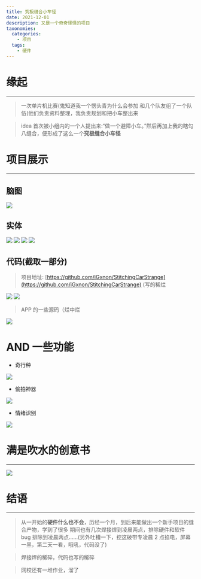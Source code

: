 ```yaml
---
title: 究极缝合小车怪
date: 2021-12-01
description: 又是一个奇奇怪怪的项目
taxonomies:
  categories:
    - 项目
  tags:
    - 硬件
---
```


# 缘起

---

> 一次单片机比赛(鬼知道我一个愣头青为什么会参加
> 和几个队友组了一个队伍(他们负责资料整理，我负责规划和把小车整出来

> idea 首次被小组内的一个人提出来:“做一个避障小车。”然后再加上我的瞎勾八缝合，便形成了这么一个**究极缝合小车怪**

# 项目展示

---

## 脑图

![](https://image-1259160349.cos.ap-chengdu.myqcloud.com/img/007ee306-1a69-4d26-ae99-2ceed76da614.png#crop=0&crop=0&crop=1&crop=1&id=X6Vwq&originHeight=1828&originWidth=2540&originalType=binary∶=1&rotation=0&showTitle=false&status=done&style=none&title=)

## 实体

![](https://image-1259160349.cos.ap-chengdu.myqcloud.com/img/67ea53b6-055b-404d-a367-bf6e43b51f5d.jpg#crop=0&crop=0&crop=1&crop=1&id=DZGlN&originHeight=722&originWidth=1133&originalType=binary∶=1&rotation=0&showTitle=false&status=done&style=none&title=)
![](https://image-1259160349.cos.ap-chengdu.myqcloud.com/img/1d9f251d-1766-4abb-b540-544e206da93f.jpg#crop=0&crop=0&crop=1&crop=1&id=e1mKE&originHeight=1080&originWidth=608&originalType=binary∶=1&rotation=0&showTitle=false&status=done&style=none&title=)
![](https://image-1259160349.cos.ap-chengdu.myqcloud.com/img/acf86d19-a0ed-4235-b67e-a5f6face2810.jpg#crop=0&crop=0&crop=1&crop=1&id=KKMwx&originHeight=766&originWidth=1018&originalType=binary∶=1&rotation=0&showTitle=false&status=done&style=none&title=)
![](https://image-1259160349.cos.ap-chengdu.myqcloud.com/img/IMG_20211218_232553.jpg#crop=0&crop=0&crop=1&crop=1&id=GFg3R&originHeight=805&originWidth=1057&originalType=binary∶=1&rotation=0&showTitle=false&status=done&style=none&title=)

## 代码(截取一部分)

> 项目地址: [https://github.com/iGxnon/StitchingCarStrange](https://github.com/iGxnon/StitchingCarStrange) (写的稀烂

![](https://image-1259160349.cos.ap-chengdu.myqcloud.com/img/732ad306-85bb-4ba2-87bd-f523eeb27c8a.png#crop=0&crop=0&crop=1&crop=1&id=B6oNp&originHeight=1055&originWidth=1980&originalType=binary∶=1&rotation=0&showTitle=false&status=done&style=none&title=)
![](https://image-1259160349.cos.ap-chengdu.myqcloud.com/img/5e318052-2033-48df-89de-25a192b334b4.png#crop=0&crop=0&crop=1&crop=1&id=VczIV&originHeight=1055&originWidth=1980&originalType=binary∶=1&rotation=0&showTitle=false&status=done&style=none&title=)

> APP 的一些源码（烂中烂

![](https://image-1259160349.cos.ap-chengdu.myqcloud.com/img/fb260ec2-8580-4551-a10a-ae807a902042.jpg#crop=0&crop=0&crop=1&crop=1&id=NuQkG&originHeight=941&originWidth=1529&originalType=binary∶=1&rotation=0&showTitle=false&status=done&style=none&title=)

# AND 一些功能

- 奇行种

![](https://media.giphy.com/media/07jsu5u0zJNCnG6FR2/giphy.gif#crop=0&crop=0&crop=1&crop=1&height=698&id=FfvlN&originHeight=833&originWidth=499&originalType=binary∶=1&rotation=0&showTitle=false&status=done&style=none&title=&width=418)

- 偷拍神器

![](https://image-1259160349.cos.ap-chengdu.myqcloud.com/img/8e81e11a-4323-475b-aa95-0eb4921d3873.jpg#crop=0&crop=0&crop=1&crop=1&id=WkrXr&originHeight=1917&originWidth=1054&originalType=binary∶=1&rotation=0&showTitle=false&status=done&style=none&title=)

- 情绪识别

![](https://image-1259160349.cos.ap-chengdu.myqcloud.com/img/61eefc4e-b611-44d5-9202-9a00317610e3.jpg#crop=0&crop=0&crop=1&crop=1&id=DO7dx&originHeight=1997&originWidth=1077&originalType=binary∶=1&rotation=0&showTitle=false&status=done&style=none&title=)

# 满是吹水的创意书

---

![](https://image-1259160349.cos.ap-chengdu.myqcloud.com/img/18b131d0-81f4-435b-be5a-7dca830d54e7.jpg#crop=0&crop=0&crop=1&crop=1&id=WxjrC&originHeight=2982&originWidth=2107&originalType=binary∶=1&rotation=0&showTitle=false&status=done&style=none&title=)

# 结语

---

> 从一开始的**硬件什么也不会**，历经一个月，到后来能做出一个新手项目的缝合产物，学到了很多
> 期间也有几次焊接焊到凌晨两点，排除硬件和软件 bug 排除到凌晨两点......(另外吐槽一下，挖这破带专凌晨 2 点掐电，屏幕一黑，第二天一看，哦吼，代码没了)

> 焊接焊的稀碎，代码也写的稀碎

> 网校还有一堆作业，溜了
